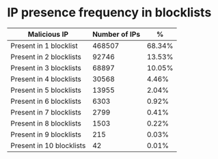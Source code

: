 # IP presence frequency in blocklists
| Malicious IP | Number of IPs | % |
|----|----|----|
| Present in 1 blocklist | 468507 | 68.34% |
| Present in 2 blocklists | 92746 | 13.53% |
| Present in 3 blocklists | 68897 | 10.05% |
| Present in 4 blocklists | 30568 | 4.46% |
| Present in 5 blocklists | 13955 | 2.04% |
| Present in 6 blocklists | 6303 | 0.92% |
| Present in 7 blocklists | 2799 | 0.41% |
| Present in 8 blocklists | 1503 | 0.22% |
| Present in 9 blocklists | 215 | 0.03% |
| Present in 10 blocklists | 42 | 0.01% |
